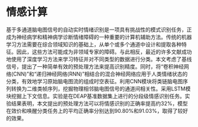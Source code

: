 情感计算
=
基于多通道脑电图信号的自动实时情绪识别是一项具有挑战性的模式识别任务，正成为神经病学和精神病学诊断情绪障碍的一种重要的计算机辅助方法。传统的机器学习方法需要在综合领域知识的基础上，从单个或多个通道中设计和提取各种特征。因此，这些方法可能成为非领域专家的障碍。与此相反，最近的许多文献成功地使用了深度学习方法来学习特征并对不同类型的数据进行分类。本文考虑了基线信号，提出了一种简单有效的预处理方法来提高识别精度。同时，将“卷积神经网络(CNN)”和“递归神经网络(RNN)”相结合的混合神经网络应用于人类情绪状态的分类，有效地学习原始脑电图流的组成时空表征。利用CNN模块将类链脑电图序列转换为二维类帧序列，挖掘物理相邻脑电图信号的通道间相关性。采用LSTM模块挖掘上下文信息。实验是在DEAP基准数据集上进行的分段级情感识别任务。实验结果表明，本文提出的预处理方法可以将情感识别的正确率提高约32%，模型在效价和唤醒分类任务上的平均正确率分别达到90.80%和91.03%，取得了较好的效果。
